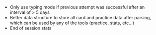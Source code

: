 - Only use typing mode if previous attempt was successful after an interval of > 5 days
- Better data structure to store all card and practice data after parsing, which can be used by any of the tools (practice, stats, etc...)
- End of session stats
